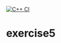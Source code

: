 [![C++ CI](https://github.com/jthomas97/exercise5/actions/workflows/actions.yml/badge.svg)](https://github.com/jthomas97/exercise5/actions/workflows/actions.yml)
# exercise5

